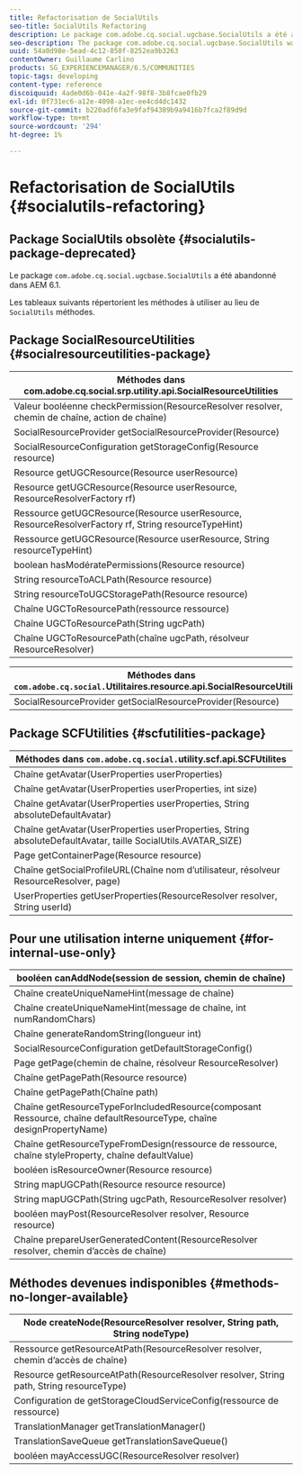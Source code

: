 ```yaml
---
title: Refactorisation de SocialUtils
seo-title: SocialUtils Refactoring
description: Le package com.adobe.cq.social.ugcbase.SocialUtils a été abandonné dans AEM 6.1.
seo-description: The package com.adobe.cq.social.ugcbase.SocialUtils was deprecated in AEM 6.1
uuid: 54a0d98e-5ead-4c12-850f-8252ea9b3263
contentOwner: Guillaume Carlino
products: SG_EXPERIENCEMANAGER/6.5/COMMUNITIES
topic-tags: developing
content-type: reference
discoiquuid: 4ade0d6b-041e-4a2f-98f8-3b8fcae0fb29
exl-id: 0f731ec6-a12e-4098-a1ec-ee4cd4dc1432
source-git-commit: b220adf6fa3e9faf94389b9a9416b7fca2f89d9d
workflow-type: tm+mt
source-wordcount: '294'
ht-degree: 1%

---
```


# Refactorisation de SocialUtils {#socialutils-refactoring}

## Package SocialUtils obsolète {#socialutils-package-deprecated}

Le package `com.adobe.cq.social.ugcbase.SocialUtils` a été abandonné dans AEM 6.1.

Les tableaux suivants répertorient les méthodes à utiliser au lieu de `SocialUtils` méthodes.

## Package SocialResourceUtilities  {#socialresourceutilities-package}

| Méthodes dans com.adobe.cq.social.srp.utility.api.SocialResourceUtilities |
|---|
| Valeur booléenne checkPermission(ResourceResolver resolver, chemin de chaîne, action de chaîne) |  |
| SocialResourceProvider getSocialResourceProvider(Resource) |  |
| SocialResourceConfiguration getStorageConfig(Resource resource) |  |
| Resource getUGCResource(Resource userResource) |  |
| Resource getUGCResource(Resource userResource, ResourceResolverFactory rf) | new |
| Ressource getUGCResource(Resource userResource, ResourceResolverFactory rf, String resourceTypeHint) | new |
| Ressource getUGCResource(Resource userResource, String resourceTypeHint) |  |
| boolean hasModératePermissions(Resource resource) |  |
| String resourceToACLPath(Resource resource) |  |
| String resourceToUGCStoragePath(Resource resource) | remplace String resourceToUGCPath(Resource resource) |
| Chaîne UGCToResourcePath(ressource ressource) |  |
| Chaîne UGCToResourcePath(String ugcPath) | signature de méthode modifiée |
| Chaîne UGCToResourcePath(chaîne ugcPath, résolveur ResourceResolver) | new |

| Méthodes dans `com.adobe.cq.social.`Utilitaires.resource.api.SocialResourceUtilities |
|---|
| SocialResourceProvider getSocialResourceProvider(Resource) | remplace SocialResourceProvider getConfiguredProvider(Resource ressource) |

## Package SCFUtilities {#scfutilities-package}

| Méthodes dans `com.adobe.cq.social.`utility.scf.api.SCFUtilites |
|---|
| Chaîne getAvatar(UserProperties userProperties) |
| Chaîne getAvatar(UserProperties userProperties, int size) |
| Chaîne getAvatar(UserProperties userProperties, String absoluteDefaultAvatar) |
| Chaîne getAvatar(UserProperties userProperties, String absoluteDefaultAvatar, taille SocialUtils.AVATAR_SIZE) |
| Page getContainerPage(Resource resource) |
| Chaîne getSocialProfileURL(Chaîne nom d’utilisateur, résolveur ResourceResolver, page) |
| UserProperties getUserProperties(ResourceResolver resolver, String userId) |

## Pour une utilisation interne uniquement {#for-internal-use-only}

| booléen canAddNode(session de session, chemin de chaîne) |
|---|
| Chaîne createUniqueNameHint(message de chaîne) |
| Chaîne createUniqueNameHint(message de chaîne, int numRandomChars) |
| Chaîne generateRandomString(longueur int) |
| SocialResourceConfiguration getDefaultStorageConfig() |
| Page getPage(chemin de chaîne, résolveur ResourceResolver) |
| Chaîne getPagePath(Resource resource) |
| Chaîne getPagePath(Chaîne path) |
| Chaîne getResourceTypeForIncludedResource(composant Ressource, chaîne defaultResourceType, chaîne designPropertyName) |
| Chaîne getResourceTypeFromDesign(ressource de ressource, chaîne styleProperty, chaîne defaultValue) |
| booléen isResourceOwner(Resource resource) |
| String mapUGCPath(Resource resource resource) |
| String mapUGCPath(String ugcPath, ResourceResolver resolver) |
| booléen mayPost(ResourceResolver resolver, Resource resource) |
| Chaîne prepareUserGeneratedContent(ResourceResolver resolver, chemin d’accès de chaîne) |

## Méthodes devenues indisponibles {#methods-no-longer-available}

| Node createNode(ResourceResolver resolver, String path, String nodeType) |
|---|
| Ressource getResourceAtPath(ResourceResolver resolver, chemin d’accès de chaîne) |
| Resource getResourceAtPath(ResourceResolver resolver, String path, String resourceType) |
| Configuration de getStorageCloudServiceConfig(ressource de ressource) |
| TranslationManager getTranslationManager() |
| TranslationSaveQueue getTranslationSaveQueue() |
| booléen mayAccessUGC(ResourceResolver resolver) |
